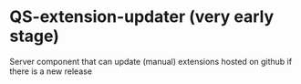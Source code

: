 # QS-extension-updater (very early stage)
Server component that can update (manual) extensions hosted on github if there is a new release 
